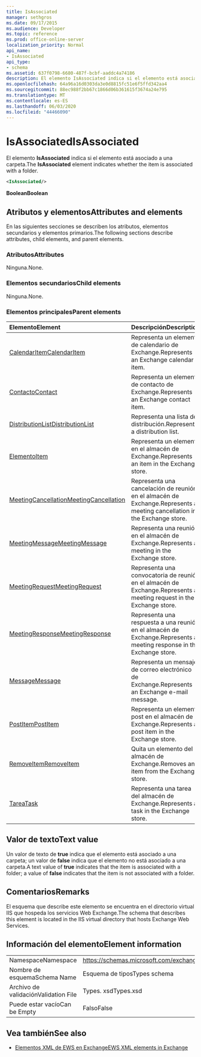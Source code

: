 ```yaml
---
title: IsAssociated
manager: sethgros
ms.date: 09/17/2015
ms.audience: Developer
ms.topic: reference
ms.prod: office-online-server
localization_priority: Normal
api_name:
- IsAssociated
api_type:
- schema
ms.assetid: 637f0798-6680-487f-bcbf-aaddc4a74186
description: El elemento IsAssociated indica si el elemento está asociado a una carpeta.
ms.openlocfilehash: 64a96a16d0303da3e0d8815fc51e6f5ffd342aa4
ms.sourcegitcommit: 88ec988f2bb67c1866d06b361615f3674a24e795
ms.translationtype: MT
ms.contentlocale: es-ES
ms.lasthandoff: 06/03/2020
ms.locfileid: "44466090"
---
```

# <a name="isassociated"></a><span data-ttu-id="99333-103">IsAssociated</span><span class="sxs-lookup"><span data-stu-id="99333-103">IsAssociated</span></span>

<span data-ttu-id="99333-104">El elemento **IsAssociated** indica si el elemento está asociado a una carpeta.</span><span class="sxs-lookup"><span data-stu-id="99333-104">The **IsAssociated** element indicates whether the item is associated with a folder.</span></span> 
  
```XML
<IsAssociated/>
```

 <span data-ttu-id="99333-105">**Boolean**</span><span class="sxs-lookup"><span data-stu-id="99333-105">**Boolean**</span></span>
## <a name="attributes-and-elements"></a><span data-ttu-id="99333-106">Atributos y elementos</span><span class="sxs-lookup"><span data-stu-id="99333-106">Attributes and elements</span></span>

<span data-ttu-id="99333-107">En las siguientes secciones se describen los atributos, elementos secundarios y elementos primarios.</span><span class="sxs-lookup"><span data-stu-id="99333-107">The following sections describe attributes, child elements, and parent elements.</span></span>
  
### <a name="attributes"></a><span data-ttu-id="99333-108">Atributos</span><span class="sxs-lookup"><span data-stu-id="99333-108">Attributes</span></span>

<span data-ttu-id="99333-109">Ninguna.</span><span class="sxs-lookup"><span data-stu-id="99333-109">None.</span></span>
  
### <a name="child-elements"></a><span data-ttu-id="99333-110">Elementos secundarios</span><span class="sxs-lookup"><span data-stu-id="99333-110">Child elements</span></span>

<span data-ttu-id="99333-111">Ninguna.</span><span class="sxs-lookup"><span data-stu-id="99333-111">None.</span></span>
  
### <a name="parent-elements"></a><span data-ttu-id="99333-112">Elementos principales</span><span class="sxs-lookup"><span data-stu-id="99333-112">Parent elements</span></span>

|<span data-ttu-id="99333-113">**Elemento**</span><span class="sxs-lookup"><span data-stu-id="99333-113">**Element**</span></span>|<span data-ttu-id="99333-114">**Descripción**</span><span class="sxs-lookup"><span data-stu-id="99333-114">**Description**</span></span>|
|:-----|:-----|
|[<span data-ttu-id="99333-115">CalendarItem</span><span class="sxs-lookup"><span data-stu-id="99333-115">CalendarItem</span></span>](calendaritem.md) <br/> |<span data-ttu-id="99333-116">Representa un elemento de calendario de Exchange.</span><span class="sxs-lookup"><span data-stu-id="99333-116">Represents an Exchange calendar item.</span></span>  <br/> |
|[<span data-ttu-id="99333-117">Contacto</span><span class="sxs-lookup"><span data-stu-id="99333-117">Contact</span></span>](contact.md) <br/> |<span data-ttu-id="99333-118">Representa un elemento de contacto de Exchange.</span><span class="sxs-lookup"><span data-stu-id="99333-118">Represents an Exchange contact item.</span></span>  <br/> |
|[<span data-ttu-id="99333-119">DistributionList</span><span class="sxs-lookup"><span data-stu-id="99333-119">DistributionList</span></span>](distributionlist.md) <br/> |<span data-ttu-id="99333-120">Representa una lista de distribución.</span><span class="sxs-lookup"><span data-stu-id="99333-120">Represents a distribution list.</span></span>  <br/> |
|[<span data-ttu-id="99333-121">Elemento</span><span class="sxs-lookup"><span data-stu-id="99333-121">Item</span></span>](item.md) <br/> |<span data-ttu-id="99333-122">Representa un elemento en el almacén de Exchange.</span><span class="sxs-lookup"><span data-stu-id="99333-122">Represents an item in the Exchange store.</span></span>  <br/> |
|[<span data-ttu-id="99333-123">MeetingCancellation</span><span class="sxs-lookup"><span data-stu-id="99333-123">MeetingCancellation</span></span>](meetingcancellation.md) <br/> |<span data-ttu-id="99333-124">Representa una cancelación de reunión en el almacén de Exchange.</span><span class="sxs-lookup"><span data-stu-id="99333-124">Represents a meeting cancellation in the Exchange store.</span></span>  <br/> |
|[<span data-ttu-id="99333-125">MeetingMessage</span><span class="sxs-lookup"><span data-stu-id="99333-125">MeetingMessage</span></span>](meetingmessage.md) <br/> |<span data-ttu-id="99333-126">Representa una reunión en el almacén de Exchange.</span><span class="sxs-lookup"><span data-stu-id="99333-126">Represents a meeting in the Exchange store.</span></span>  <br/> |
|[<span data-ttu-id="99333-127">MeetingRequest</span><span class="sxs-lookup"><span data-stu-id="99333-127">MeetingRequest</span></span>](meetingrequest.md) <br/> |<span data-ttu-id="99333-128">Representa una convocatoria de reunión en el almacén de Exchange.</span><span class="sxs-lookup"><span data-stu-id="99333-128">Represents a meeting request in the Exchange store.</span></span>  <br/> |
|[<span data-ttu-id="99333-129">MeetingResponse</span><span class="sxs-lookup"><span data-stu-id="99333-129">MeetingResponse</span></span>](meetingresponse.md) <br/> |<span data-ttu-id="99333-130">Representa una respuesta a una reunión en el almacén de Exchange.</span><span class="sxs-lookup"><span data-stu-id="99333-130">Represents a meeting response in the Exchange store.</span></span>  <br/> |
|[<span data-ttu-id="99333-131">Message</span><span class="sxs-lookup"><span data-stu-id="99333-131">Message</span></span>](message-ex15websvcsotherref.md) <br/> |<span data-ttu-id="99333-132">Representa un mensaje de correo electrónico de Exchange.</span><span class="sxs-lookup"><span data-stu-id="99333-132">Represents an Exchange e-mail message.</span></span>  <br/> |
|[<span data-ttu-id="99333-133">PostItem</span><span class="sxs-lookup"><span data-stu-id="99333-133">PostItem</span></span>](postitem.md) <br/> |<span data-ttu-id="99333-134">Representa un elemento post en el almacén de Exchange.</span><span class="sxs-lookup"><span data-stu-id="99333-134">Represents a post item in the Exchange store.</span></span>  <br/> |
|[<span data-ttu-id="99333-135">RemoveItem</span><span class="sxs-lookup"><span data-stu-id="99333-135">RemoveItem</span></span>](removeitem.md) <br/> |<span data-ttu-id="99333-136">Quita un elemento del almacén de Exchange.</span><span class="sxs-lookup"><span data-stu-id="99333-136">Removes an item from the Exchange store.</span></span>  <br/> |
|[<span data-ttu-id="99333-137">Tarea</span><span class="sxs-lookup"><span data-stu-id="99333-137">Task</span></span>](task.md) <br/> |<span data-ttu-id="99333-138">Representa una tarea del almacén de Exchange.</span><span class="sxs-lookup"><span data-stu-id="99333-138">Represents a task in the Exchange store.</span></span>  <br/> |
   
## <a name="text-value"></a><span data-ttu-id="99333-139">Valor de texto</span><span class="sxs-lookup"><span data-stu-id="99333-139">Text value</span></span>

<span data-ttu-id="99333-140">Un valor de texto de **true** indica que el elemento está asociado a una carpeta; un valor de **false** indica que el elemento no está asociado a una carpeta.</span><span class="sxs-lookup"><span data-stu-id="99333-140">A text value of **true** indicates that the item is associated with a folder; a value of **false** indicates that the item is not associated with a folder.</span></span> 
  
## <a name="remarks"></a><span data-ttu-id="99333-141">Comentarios</span><span class="sxs-lookup"><span data-stu-id="99333-141">Remarks</span></span>

<span data-ttu-id="99333-142">El esquema que describe este elemento se encuentra en el directorio virtual IIS que hospeda los servicios Web Exchange.</span><span class="sxs-lookup"><span data-stu-id="99333-142">The schema that describes this element is located in the IIS virtual directory that hosts Exchange Web Services.</span></span>
  
## <a name="element-information"></a><span data-ttu-id="99333-143">Información del elemento</span><span class="sxs-lookup"><span data-stu-id="99333-143">Element information</span></span>

|||
|:-----|:-----|
|<span data-ttu-id="99333-144">Namespace</span><span class="sxs-lookup"><span data-stu-id="99333-144">Namespace</span></span>  <br/> |https://schemas.microsoft.com/exchange/services/2006/types  <br/> |
|<span data-ttu-id="99333-145">Nombre de esquema</span><span class="sxs-lookup"><span data-stu-id="99333-145">Schema Name</span></span>  <br/> |<span data-ttu-id="99333-146">Esquema de tipos</span><span class="sxs-lookup"><span data-stu-id="99333-146">Types schema</span></span>  <br/> |
|<span data-ttu-id="99333-147">Archivo de validación</span><span class="sxs-lookup"><span data-stu-id="99333-147">Validation File</span></span>  <br/> |<span data-ttu-id="99333-148">Types. xsd</span><span class="sxs-lookup"><span data-stu-id="99333-148">Types.xsd</span></span>  <br/> |
|<span data-ttu-id="99333-149">Puede estar vacío</span><span class="sxs-lookup"><span data-stu-id="99333-149">Can be Empty</span></span>  <br/> |<span data-ttu-id="99333-150">Falso</span><span class="sxs-lookup"><span data-stu-id="99333-150">False</span></span>  <br/> |
   
## <a name="see-also"></a><span data-ttu-id="99333-151">Vea también</span><span class="sxs-lookup"><span data-stu-id="99333-151">See also</span></span>



- [<span data-ttu-id="99333-152">Elementos XML de EWS en Exchange</span><span class="sxs-lookup"><span data-stu-id="99333-152">EWS XML elements in Exchange</span></span>](ews-xml-elements-in-exchange.md)

